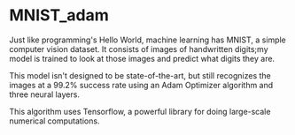 # MNIST_adam

Just like programming's Hello World, machine learning has MNIST, a simple computer vision dataset.
 It consists of images of handwritten digits;my model is trained to look at those images and predict what digits they are.
 
 This model isn't designed to be state-of-the-art, but still recognizes the images at a 99.2% success rate using an Adam Optimizer algorithm and three neural layers.

This algorithm uses Tensorflow, a powerful library for doing large-scale numerical computations.
